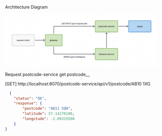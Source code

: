 Architecture Diagram 

![architecture-diagram](./architecture-diagram.png)


Request postcode-service get postcode__

[GET] http://localhost:8070/postcode-service/api/v1/postcode/AB10 1XG

```json
  {
    "status": "OK",
    "response": {
        "postcode": "AB11 5QN",
        "latitude": 57.14270100,
        "longitude": -2.09329500
    }
}
```

